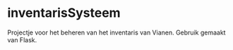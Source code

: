# inventarisSysteem

Projectje voor het beheren van het inventaris van Vianen.
Gebruik gemaakt van Flask. 